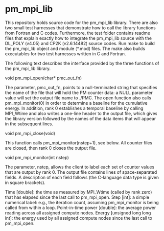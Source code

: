 pm_mpi_lib
==========

This repository holds source code for the pm_mpi_lib library. There are also two small test harnesses that demonstrate how to call the library functions from Fortran and C codes. Furthermore, the test folder contains readme files that explain exactly how to integrate the pm_mpi_lib source with the DL_POLY (v4.05) and CP2K (v2.6.14482) source codes. Run make to build the pm_mpi_lib object and module (*.mod) files. The make also builds executables for two test harnesses written in C and Fortran.

The following text describes the interface provided by the three functions of the pm_mpi_lib library.

void pm_mpi_open(char* pmc_out_fn)

The parameter, pmc_out_fn, points to a null-terminated string that specifies the name of the file that will hold the PM counter data: a NULL parameter value will set the output file name to ./PMC. The open function also calls pm_mpi_monitor(0) in order to determine a baseline for the cumulative energy. In addition, rank 0 establishes a temporal baseline by calling MPI_Wtime and also writes a one-line header to the output file, which gives the library version followed by the names of the data items that will appear in the subsequent lines.


void pm_mpi_close(void)

This function calls pm_mpi_monitor(nstep+1), see below. All counter files are closed, then rank 0 closes the output file.


void pm_mpi_monitor(int nstep)

The parameter, nstep, allows the client to label each set of counter values that are output by rank 0. The output file contains lines of space-separated fields. A description of each field follows (the C-language data type is given in square brackets).

Time [double]: the time as measured by MPI_Wtime (called by rank zero) that has elapsed since the last call to pm_mpi_open.
Step [int]: a simple numerical label: e.g., the iteration count, assuming pm_mpi_monitor is being called from within a loop.
Point-in-time power [double]: the average power reading across all assigned compute nodes.
Energy [unsigned long long int]: the energy used by all assigned compute nodes since the last call to pm_mpi_open.
